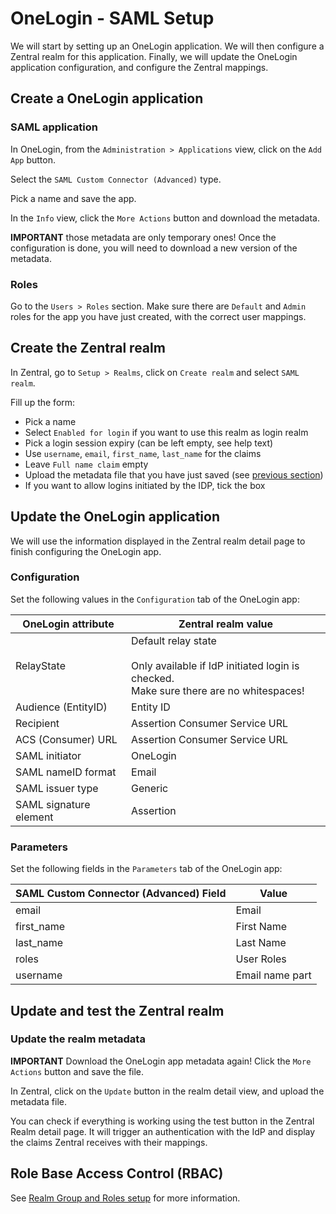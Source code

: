 # OneLogin - SAML Setup

We will start by setting up an OneLogin application. We will then configure a Zentral realm for this application. Finally, we will update the OneLogin application configuration, and configure the Zentral mappings.

## Create a OneLogin application

### SAML application

In OneLogin, from the `Administration > Applications` view, click on the `Add App` button.

Select the `SAML Custom Connector (Advanced)` type.

Pick a name and save the app.

In the `Info` view, click the `More Actions` button and download the metadata.

**IMPORTANT** those metadata are only temporary ones! Once the configuration is done, you will need to download a new version of the metadata.

### Roles

Go to the `Users > Roles` section. Make sure there are `Default` and `Admin` roles for the app you have just created, with the correct user mappings.

## Create the Zentral realm

In Zentral, go to `Setup > Realms`, click on `Create realm` and select `SAML realm`.

Fill up the form:

 - Pick a name
 - Select `Enabled for login` if you want to use this realm as login realm
 - Pick a login session expiry (can be left empty, see help text)
 - Use `username`, `email`, `first_name`, `last_name` for the claims
 - Leave `Full name claim` empty
 - Upload the metadata file that you have just saved (see [previous section](#create-a-onelogin-application))
 - If you want to allow logins initiated by the IDP, tick the box

## Update the OneLogin application

We will use the information displayed in the Zentral realm detail page to finish configuring the OneLogin app.

### Configuration

Set the following values in the `Configuration` tab of the OneLogin app:

|OneLogin attribute|Zentral realm value|
|---|---|
|RelayState|Default relay state<br><br>Only available if IdP initiated login is checked.<br>Make sure there are no whitespaces!|
|Audience (EntityID)|Entity ID|
|Recipient|Assertion Consumer Service URL|
|ACS (Consumer) URL|Assertion Consumer Service URL|
|SAML initiator|OneLogin|
|SAML nameID format|Email|
|SAML issuer type|Generic|
|SAML signature element|Assertion|

### Parameters

Set the following fields in the `Parameters` tab of the OneLogin app:

|SAML Custom Connector (Advanced) Field|Value|
|---|---|
|email|Email|
|first\_name|First Name|
|last\_name|Last Name|
|roles|User Roles|
|username|Email name part|

## Update and test the Zentral realm

### Update the realm metadata

**IMPORTANT** Download the OneLogin app metadata again! Click the `More Actions` button and save the file.

In Zentral, click on the `Update` button in the realm detail view, and upload the metadata file.

You can check if everything is working using the test button in the Zentral Realm detail page. It will trigger an authentication with the IdP and display the claims Zentral receives with their mappings.

## Role Base Access Control (RBAC)

See [Realm Group and Roles setup](/configuration/sso/#realm-groups) for more information.
